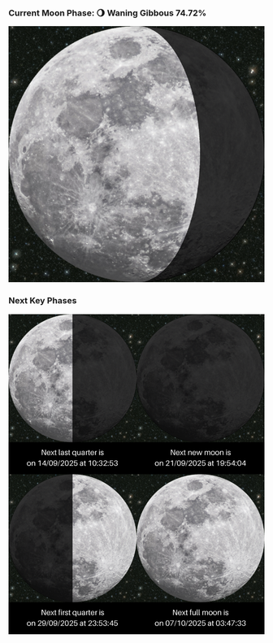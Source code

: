 ### Current Moon Phase: 🌖 Waning Gibbous 74.72%
![Moon Phase](moonphase.png)
### Next Key Phases
![Gallery](gallery.png)